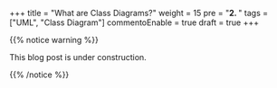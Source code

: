 +++
title = "What are Class Diagrams?"
weight = 15
pre = "<b>2. </b>"
tags = ["UML", "Class Diagram"]
commentoEnable = true
draft = true
+++

{{% notice warning %}}

This blog post is under construction.

{{% /notice %}}